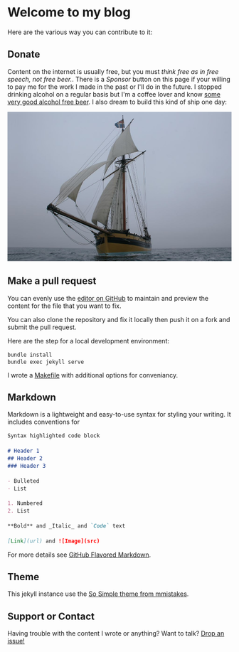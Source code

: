 # Welcome to my blog

Here are the various way you can contribute to it:

## Donate

Content on the internet is usually free, but you must *think free as in free speech, not free beer.*. There is a *Sponsor* button on this page if your willing to pay me for the work I made in the past or I'll do in the future. I stopped drinking alcohol on a regular basis but I'm a coffee lover and know [some very good alcohol free beer](https://www.brewdog.com/uk/shop/beer?dietary_and_lifestyle=1717). I also dream to build this kind of ship one day:

![Le renard de Robert Surcouf](images/renard.jpg)

## Make a pull request

You can evenly use the [editor on GitHub](https://github.com/MartinDelille/martindelille.github.io/edit/master/README.md) to maintain and preview the content for the file that you want to fix.

You can also clone the repository and fix it locally then push it on a fork and submit the pull request.

Here are the step for a local development environment:

```
bundle install
bundle exec jekyll serve
```

I wrote a [Makefile](Makefile) with additional options for conveniancy.

## Markdown

Markdown is a lightweight and easy-to-use syntax for styling your writing. It includes conventions for

```markdown
Syntax highlighted code block

# Header 1
## Header 2
### Header 3

- Bulleted
- List

1. Numbered
2. List

**Bold** and _Italic_ and `Code` text

[Link](url) and ![Image](src)
```

For more details see [GitHub Flavored Markdown](https://guides.github.com/features/mastering-markdown/).

## Theme

This jekyll instance use the [So Simple theme from mmistakes](https://github.com/mmistakes/so-simple-theme/).

## Support or Contact

Having trouble with the content I wrote or anything? Want to talk? [Drop an issue!](https://github.com/MartinDelille/martindelille.github.io/issues/new)
